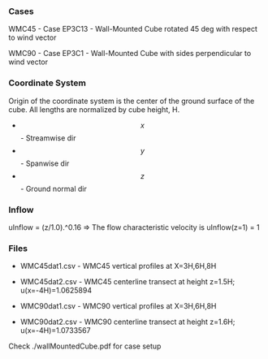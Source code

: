 ### Cases
WMC45 - Case EP3C13 - Wall-Mounted Cube rotated 45 deg with respect to wind vector

WMC90 - Case EP3C1  - Wall-Mounted Cube with sides perpendicular to wind vector

### Coordinate System
Origin of the coordinate system is the center of the ground surface of the cube. All lengths are normalized by cube height, H.
* $$x$$ - Streamwise dir
* $$y$$ - Spanwise dir
* $$z$$ - Ground normal dir


### Inflow
uInflow = (z/1.0).^0.16
=> The flow characteristic velocity is uInflow(z=1) = 1

### Files
* WMC45dat1.csv - WMC45 vertical profiles at X=3H,6H,8H

* WMC45dat2.csv - WMC45 centerline transect at height z=1.5H; u(x=-4H)=1.0625894

* WMC90dat1.csv - WMC90 vertical profiles at X=3H,6H,8H

* WMC90dat2.csv - WMC90 centerline transect at height z=1.6H; u(x=-4H)=1.0733567

Check ./wallMountedCube.pdf for case setup
